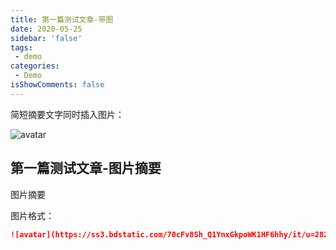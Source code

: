 ```yaml
---
title: 第一篇测试文章-带图
date: 2020-05-25
sidebar: 'false'
tags:
 - demo
categories:
 - Demo
isShowComments: false
---
```




简短摘要文字同时插入图片：

![avatar](https://ss3.bdstatic.com/70cFv8Sh_Q1YnxGkpoWK1HF6hhy/it/u=2822367155,3110157686&fm=26&gp=0.jpg)





<!-- more -->

## 第一篇测试文章-图片摘要

图片摘要



图片格式：

``` markdown
![avatar](https://ss3.bdstatic.com/70cFv8Sh_Q1YnxGkpoWK1HF6hhy/it/u=2822367155,3110157686&fm=26&gp=0.jpg)
```





